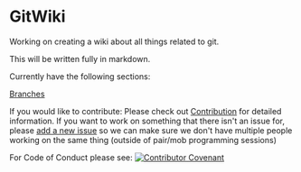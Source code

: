 # GitWiki

Working on creating a wiki about all things related to git.

This will be written fully in markdown.

Currently have the following sections:

[Branches](./branches.md)

If you would like to contribute: Please check out [Contribution](./contribution.md) for detailed information.
If you want to work on something that there isn't an issue for, please [add a new issue](https://github.com/larkceresin/GitWiki/issues/new) so we can make sure we don't have multiple people working on the same thing (outside of pair/mob programming sessions)

For Code of Conduct please see: [![Contributor Covenant](https://img.shields.io/badge/Contributor%20Covenant-2.0-4baaaa.svg)](code_of_conduct.md) 